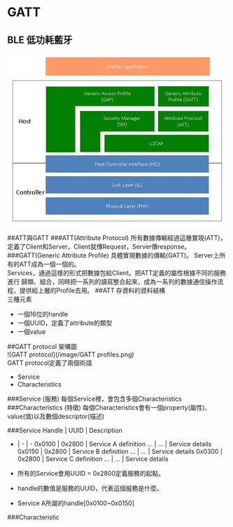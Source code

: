 # GATT
## BLE 低功耗藍牙
![BLE](/image/BLE-training.jpg)

##ATT與GATT
###ATT(Attribute Protocol)
所有數據傳輸經過這層實現(ATT)，定義了Client和Server，Client就傳Request，Server傳response。
###GATT(Generic Attribute Profile)
具體實現數據的傳輸(GATT)。 Server上所有的ATT成為一個一個的。   
Services，通過這樣的形式把數據包給Client。把ATT定義的屬性根據不同的服務進行 歸類、組合，同時把一系列的讀寫整合起來，成為一系列的數據通信操作流程，提供給上層的Profile去用。
##ATT
存資料的資料結構   
三種元素   
- 一個16位的handle   
- 一個UUID，定義了attribute的類型   
- 一個value

##GATT protocol
架構圖   
![GATT protocol](/image/GATT profiles.png)   
GATT protocol定義了兩個術語
- Service
- Characteristics   

###Service (服務)
每個Service裡，會包含多個Characteristics
###Characteristics (特徵)
每個Characteristics會有一個property(屬性)、value(值)以及數個descriptor(描述)

###Service
Handle | UUID | Description
- | - | -
0x0100 | 0x2800 | Service A definition
... | ... | Service details
0x0150 | 0x2800 | Service B definition
... | ... | Service details
0x0300 | 0x2800 | Service C definition
... | ... | Service details

- 所有的Service會用UUID = 0x2800定義服務的起點。
- handle的數值是服務的UUID，代表這個服務是什麼。
- Service A所屬的handle[0x0100~0x0150]

###Characteristic